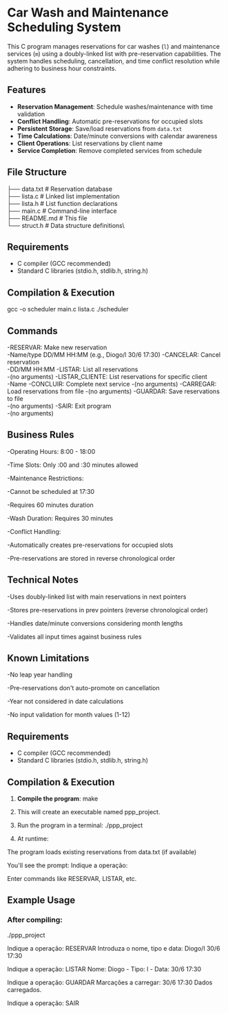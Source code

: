 # Car Wash and Maintenance Scheduling System

This C program manages reservations for car washes (`l`) and maintenance services (`m`) using a doubly-linked list with pre-reservation capabilities. The system handles scheduling, cancellation, and time conflict resolution while adhering to business hour constraints.

## Features
- **Reservation Management**: Schedule washes/maintenance with time validation
- **Conflict Handling**: Automatic pre-reservations for occupied slots
- **Persistent Storage**: Save/load reservations from `data.txt`
- **Time Calculations**: Date/minute conversions with calendar awareness
- **Client Operations**: List reservations by client name
- **Service Completion**: Remove completed services from schedule

## File Structure
├── data.txt # Reservation database\
├── lista.c # Linked list implementation\
├── lista.h # List function declarations\
├── main.c # Command-line interface\
├── README.md # This file\
└── struct.h # Data structure definitions\


## Requirements
- C compiler (GCC recommended)
- Standard C libraries (stdio.h, stdlib.h, string.h)

## Compilation & Execution

gcc -o scheduler main.c lista.c
./scheduler

## Commands

-RESERVAR:	Make new reservation	
  -Name/type DD/MM HH:MM (e.g., Diogo/l 30/6 17:30)
-CANCELAR: Cancel reservation	
  -DD/MM HH:MM
-LISTAR: List all reservations	
  -(no arguments)
-LISTAR_CLIENTE:	List reservations for specific client	
  -Name
-CONCLUIR:	Complete next service 
  -(no arguments)
-CARREGAR:	Load reservations from file	
  -(no arguments)
-GUARDAR:	Save reservations to file	
  -(no arguments)
-SAIR:	Exit program	 
  -(no arguments)

## Business Rules
-Operating Hours: 8:00 - 18:00

-Time Slots: Only :00 and :30 minutes allowed

-Maintenance Restrictions:

  -Cannot be scheduled at 17:30

  -Requires 60 minutes duration

-Wash Duration: Requires 30 minutes

-Conflict Handling:

  -Automatically creates pre-reservations for occupied slots

  -Pre-reservations are stored in reverse chronological order

## Technical Notes
-Uses doubly-linked list with main reservations in next pointers

-Stores pre-reservations in prev pointers (reverse chronological order)

-Handles date/minute conversions considering month lengths

-Validates all input times against business rules

## Known Limitations
-No leap year handling

-Pre-reservations don't auto-promote on cancellation

-Year not considered in date calculations

-No input validation for month values (1-12)

## Requirements
- C compiler (GCC recommended)
- Standard C libraries (stdio.h, stdlib.h, string.h)

## Compilation & Execution
1. **Compile the program**:
 make

2. This will create an executable named ppp_project.

3. Run the program in a terminal:
./ppp_project

4. At runtime:

The program loads existing reservations from data.txt (if available)

You'll see the prompt: Indique a operação:

Enter commands like RESERVAR, LISTAR, etc. 

## Example Usage

### After compiling:
./ppp_project

Indique a operação: 
RESERVAR
Introduza o nome, tipo e data: Diogo/l 30/6 17:30

Indique a operação: 
LISTAR
Nome: Diogo - Tipo: l - Data: 30/6 17:30

Indique a operação: 
GUARDAR
Marcações a carregar:
30/6 17:30
Dados carregados.

Indique a operação: 
SAIR
